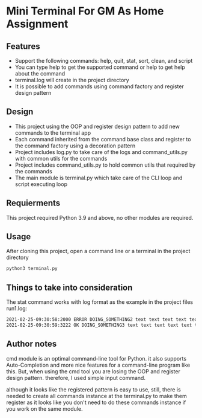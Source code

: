 # Mini Terminal For GM As Home Assignment


## Features

- Support the following commands: help, quit, stat, sort, clean, and script
- You can type help to get the supported command or help <command> to get help about the command
- terminal.log will create in the project directory
- It is possible to add commands using command factory and register design pattern


## Design

- This project using the OOP and register design pattern to add new commands to the terminal app
- Each command inherited from the command base class and register to the command factory using a decoration pattern
- Project includes log.py to take care of the logs and command_utils.py with common utils for the commands
- Project includes command_utils.py to hold common utils that required by the commands
- The main module is terminal.py which take care of the CLI loop and script executing loop

## Requierments
This project required Python 3.9 and above, no other modules are required.

## Usage
After cloning this project, open a command line or a terminal in the project directory
```sh
python3 terminal.py
```

## Things to take into consideration
The stat command works with log format as the example in the project files run1.log:
```sh
2021-02-25-09:30:58:2000 ERROR DOING_SOMETHING2 text text text text text text text ....
2021-02-25-09:30:59:3222 OK DOING_SOMETHING3 text text text text text text text ....
```

## Author notes
cmd module is an optimal command-line tool for Python. it also supports Auto-Completion and more nice features for a command-line program like this.
But, when using the cmd tool you are losing the OOP and register design pattern. therefore, I used simple input command.

although it looks like the registered pattern is easy to use, still, there is needed to create all commands instance at the terminal.py to make them register
as it looks like you don't need to do these commands instance if you work on the same module.
